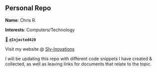 ## Personal Repo

**Name**: Chris R.

**Interests**: Computers/Technology

👋 **`@Injected420`**

Visit my website @ [Sly-Inovations](https://h4ck.sly-security.com/)

I will be updating this repo with different code snippets I have created & collected, as well as leaving links for documents that relate to the topic.


<!---
Injected420/Injected420 is a ✨ special ✨ repository because its `README.md` (this file) appears on your GitHub profile.
You can click the Preview link to take a look at your changes.
--->
